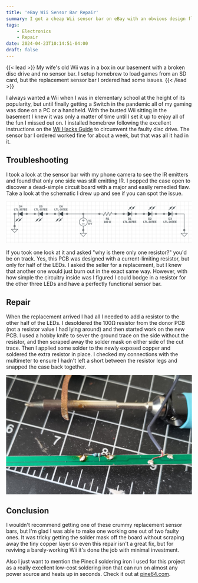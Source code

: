 ```yaml
---
title: 'eBay Wii Sensor Bar Repair'
summary: I got a cheap Wii sensor bar on eBay with an obvious design flaw. Here's how I fixed it.
tags:
    - Electronics
    - Repair
date: 2024-04-23T10:14:51-04:00
draft: false
---
```


{{< lead >}}
My wife's old Wii was in a box in our basement with a broken disc drive and no sensor bar. I setup homebrew to load games
from an SD card, but the replacement sensor bar I ordered had some issues.
{{< /lead >}}

I always wanted a Wii when I was in elementary school at the height of its popularity, but until finally getting a Switch in
the pandemic all of my gaming was done on a PC or a handheld. With the busted Wii sitting in the basement I knew it was
only a matter of time until I set it up to enjoy all of the fun I missed out on. I installed homebrew following the excellent
instructions on the [Wii Hacks Guide](https://wii.hacks.guide/) to circumvent the faulty disc drive. The sensor bar I ordered
worked fine for about a week, but that was all it had in it.

## Troubleshooting

I took a look at the sensor bar with my phone camera to see the IR emitters and found that only one side was still emitting
IR. I popped the case open to discover a dead-simple circuit board with a major and easily remedied flaw. Take a look at the
schematic I drew up and see if you can spot the issue.

![Schematic drawing of the faulty sensor bar](schematic.png)

If you took one look at it and asked "why is there only one resistor?" you'd be on track. Yes, this PCB was designed with a
current-limiting resistor, but only for half of the LEDs. I asked the seller for a replacement, but I knew that another one 
would just burn out in the exact same way. However, with how simple the circuitry inside was I figured I could bodge in
a resistor for the other three LEDs and have a perfectly functional sensor bar.

## Repair

When the replacement arrived I had all I needed to add a resistor to the other half of the LEDs. I desoldered the 100Ω
resistor from the donor PCB (not a resistor value I had lying around) and then started work on the new PCB. I used a hobby
knife to sever the ground trace on the side without the resistor, and then scraped away the solder mask on either side of
the cut trace. Then I applied some solder to the newly exposed copper and soldered the extra resistor in place. I checked
my connections with the multimeter to ensure I hadn't left a short between the resistor legs and snapped the case back together.

![Bodged resistor on PCB](repaired.jpg "Resistor bodged onto the PCB")

## Conclusion

I wouldn't recommend getting one of these crummy replacement sensor bars, but I'm glad I was able to make one working one
out of two faulty ones. It was tricky getting the solder mask off the board without scraping away the tiny copper layer so
even this repair isn't a great fix, but for reviving a barely-working Wii it's done the job with minimal investment.

Also I just want to mention the Pinecil soldering iron I used for this project as a really excellent low-cost soldering
iron that can run on almost any power source and heats up in seconds. Check it out at [pine64.com](https://pine64.com/product/pinecil-smart-mini-portable-soldering-iron/).